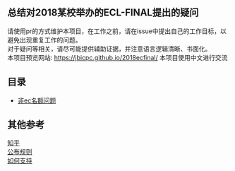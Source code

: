 ## 总结对2018某校举办的ECL-FINAL提出的疑问

请使用pr的方式维护本项目，在工作之前，请在issue中提出自己的工作目标，以避免出现重复工作的问题。  
对于疑问等相关，请尽可能提供辅助证据，并注意语言逻辑清晰、书面化。  
本项目预览网站: https://jbicpc.github.io/2018ecfinal/ 
本项目使用中文进行交流   


## 目录
- [非ec名额问题](./非ec名额问题.md)


## 其他参考

[知乎](https://www.zhihu.com/question/302091982)  
[公布规则](./images/rules.pdf)  
[如何支持](./images/howtosupport.jpg)  
